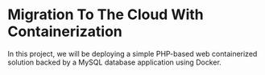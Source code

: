 # Migration To The Cloud With Containerization

In this project, we will be deploying a simple PHP-based web containerized solution backed by a MySQL database application using Docker.